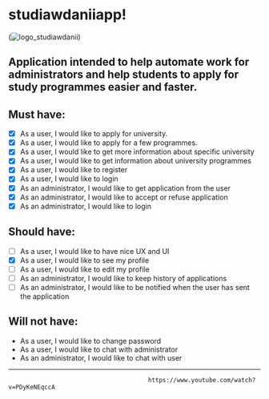 # studiawdaniiapp!

(![logo_studiawdanii](https://user-images.githubusercontent.com/57730002/119052546-6cd0f580-b9cd-11eb-9ecb-cc8f47224dd1.png))

## Application intended to help automate work for administrators and help students to apply for study programmes easier and faster. 

## Must have:
- [x] As a user, I would like to apply for university.
- [x] As a user, I would like to apply for a few programmes.
- [x] As a user, I would like to get more information about specific university
- [x] As a user, I would like to get information about university programmes
- [x] As a user, I would like to register 
- [x] As a user, I would like to login
- [x] As an administrator, I would like to get application from the user
- [x] As an administrator, I would like to accept or refuse application
- [x] As an administrator, I would like to login

## Should have:
- [ ] As a user, I would like to have nice UX and UI
- [x] As a user, I would like to see my profile
- [ ] As a user, I would like to edit my profile
- [ ] As an administrator, I would like to keep history of applications
- [ ] As an administrator, I would like to be notified when the user has sent the application

## Will not have:
- As a user, I would like to change password
- As a user, I would like to chat with administrator
- As an administrator, I would like to chat with user

-------------------------------------------------------------------------------------------------------------------------------
                                           https://www.youtube.com/watch?v=PDyKeNEqccA
